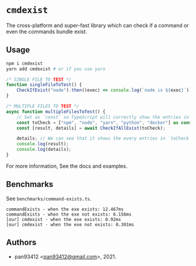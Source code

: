 # `cmdexist`

The cross-platform and super-fast library which can
check if a command or even the commands bundle exist.

## Usage

```bash
npm i cmdexist
yarn add cmdexist # or if you use yarn
```

```ts
/* SINGLE FILE TO TEST */
function singleFileToTest() {
    CheckIfExist("node").then((exec) => console.log(`node is ${exec}`));
}

/* MULTIPLE FILES TO TEST */
async function multipleFilesToTest() {
    // Set as `const` so TypeScript will correctly show the entries in toCheck array.
    const toCheck = ["npm", "node", "yarn", "python", "docker"] as const;
    const [result, details] = await CheckIfAllExist(toCheck);

    details; // We can see that it shows the every entries in `toCheck`.
    console.log(result);
    console.log(details);
}
```

For more information, See the docs and examples.

## Benchmarks

See `benchmarks/command-exists.ts`.

```plain
commandExists - when the exe exists: 12.467ms
commandExists - when the exe not exists: 6.156ms
[our] cmdexist - when the exe exists: 0.92ms
[our] cmdexist - when the exe not exists: 0.301ms
```

## Authors

- pan93412 \<<pan93412@gmail.com>\>, 2021.
